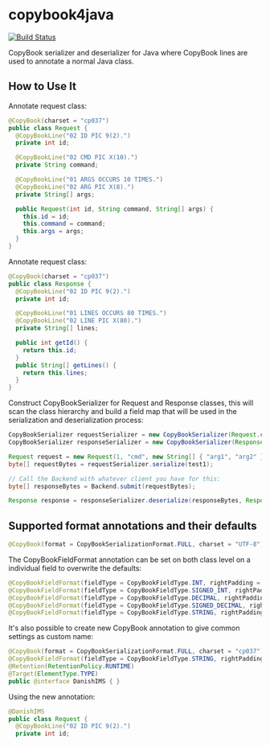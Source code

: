 # copybook4java
[![Build Status](https://travis-ci.org/tlbdk/copybook4java.svg?branch=master)](https://travis-ci.org/tlbdk/copybook4java)

CopyBook serializer and deserializer for Java where CopyBook lines are used to annotate a normal Java class.

## How to Use It

Annotate request class:
```java
@CopyBook(charset = "cp037")
public class Request {
  @CopyBookLine("02 ID PIC 9(2).")
  private int id;

  @CopyBookLine("02 CMD PIC X(10).")
  private String command;

  @CopyBookLine("01 ARGS OCCURS 10 TIMES.")
  @CopyBookLine("02 ARG PIC X(8).")
  private String[] args;

  public Request(int id, String command, String[] args) {
    this.id = id;
    this.command = command;
    this.args = args;
  }
}
```

Annotate request class:
```java
@CopyBook(charset = "cp037")
public class Response {
  @CopyBookLine("02 ID PIC 9(2).")
  private int id;

  @CopyBookLine("01 LINES OCCURS 80 TIMES.")
  @CopyBookLine("02 LINE PIC X(80).")
  private String[] lines;

  public int getId() {
    return this.id;
  }
  public String[] getLines() {
    return this.lines;
  }
}
```

Construct CopyBookSerializer for Request and Response classes, this will scan the class hierarchy and build a field map that will be used in the serialization and deserialization process:
```java
CopyBookSerializer requestSerializer = new CopyBookSerializer(Request.class);
CopyBookSerializer responseSerializer = new CopyBookSerializer(Response.class);

Request request = new Request(1, "cmd", new String[] { "arg1", "arg2" })
byte[] requestBytes = requestSerializer.serialize(test1);

// Call the Backend with whatever client you have for this:
byte[] responseBytes = Backend.submit(requestBytes);

Response response = responseSerializer.deserialize(responseBytes, Response.class);
```

## Supported format annotations and their defaults

```java
@CopyBook(format = CopyBookSerializationFormat.FULL, charset = "UTF-8")
```

The CopyBookFieldFormat annotation can be set on both class level on a individual field to overwrite the defaults:
```java
@CopyBookFieldFormat(fieldType = CopyBookFieldType.INT, rightPadding = false, paddingChar = '0', nullFillerChar = (byte)0, signingType = CopyBookFieldSigningType.PREFIX)
@CopyBookFieldFormat(fieldType = CopyBookFieldType.SIGNED_INT, rightPadding = false, paddingChar = '0', nullFillerChar = (byte)0, signingType = CopyBookFieldSigningType.PREFIX)
@CopyBookFieldFormat(fieldType = CopyBookFieldType.DECIMAL, rightPadding = false, paddingChar = '0', nullFillerChar = (byte)0, signingType = CopyBookFieldSigningType.PREFIX)
@CopyBookFieldFormat(fieldType = CopyBookFieldType.SIGNED_DECIMAL, rightPadding = false, paddingChar = '0', nullFillerChar = (byte)0, signingType = CopyBookFieldSigningType.PREFIX)
@CopyBookFieldFormat(fieldType = CopyBookFieldType.STRING, rightPadding = true, paddingChar  = ' ', nullFillerChar = (byte)0, signingType = CopyBookFieldSigningType.PREFIX)
```

It's also possible to create new CopyBook annotation to give common settings as custom name:
```java
@CopyBook(format = CopyBookSerializationFormat.FULL, charset = "cp037")
@CopyBookFieldFormat(fieldType = CopyBookFieldType.STRING, rightPadding = true, paddingChar  = ' ', nullFillerChar = (byte)0, signingType = CopyBookFieldSigningType.LAST_BYTE_EBCDIC_BIT5)
@Retention(RetentionPolicy.RUNTIME)
@Target(ElementType.TYPE)
public @interface DanishIMS { }
```

Using the new annotation:
```java
@DanishIMS
public class Request {
  @CopyBookLine("02 ID PIC 9(2).")
  private int id;
```
